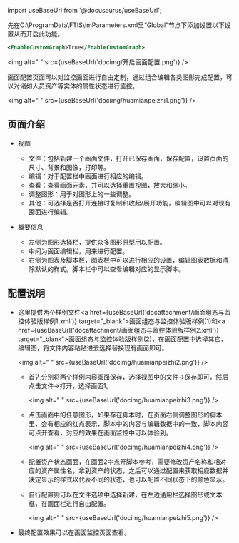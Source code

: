 
import useBaseUrl from '@docusaurus/useBaseUrl';

先在C:\ProgramData\FTIS\imParameters.xml里“Global”节点下添加设置以下设置从而开启此功能。

~~~ xml
<EnableCustomGraph>True</EnableCustomGraph>
~~~

<img alt=" " src={useBaseUrl('docimg/开启画面配置.png')} />

画面配置页面可以对监控画面进行自由定制，通过组合编辑各类图形完成配置，可以对诸如人员资产等实体的属性状态进行监控。

<img alt=" " src={useBaseUrl('docimg/huamianpeizhi1.png')} />

## 页面介绍

* 视图
  * 文件：包括新建一个画面文件，打开已保存画面，保存配置，设置页面的尺寸、背景和图像，打印等。
  * 编辑：对于配置栏中画面进行相应的编辑。
  * 查看：查看画面元素，并可以选择重置视图，放大和缩小。
  * 调整图形：用于对图形上的一些调整。
  * 其他：可选择是否打开连接时复制和收起/展开功能，编辑图中可以对现有画面进行编辑。

* 概要信息
  * 左侧为图形选择栏，提供众多图形原型用以配置。
  * 中间为画面编辑栏，用来进行配置。
  * 右侧为图表及脚本栏，图表栏中可以进行相应的设置，编辑图表数据和清除默认的样式。脚本栏中可以查看编辑对应的显示脚本。

## 配置说明

* 这里提供两个样例文件<a href={useBaseUrl('docattachment/画面组态与监控体验版样例1.xml')} target="_blank">画面组态与监控体验版样例(1)</a>和<a href={useBaseUrl('docattachment/画面组态与监控体验版样例2.xml')} target="_blank">画面组态与监控体验版样例(2)</a>，在画面配置中选择其它，编辑图，将文件内容粘贴进去选择替换现有画面即可。

  <img alt=" " src={useBaseUrl('docimg/huamianpeizhi2.png')} />

  * 首先分别将两个样例内容画面保存，选择视图中的文件→保存即可，然后点击文件→打开，选择画面1。

    <img alt=" " src={useBaseUrl('docimg/huamianpeizhi3.png')} />

  * 点击画面中的任意图形，如果存在脚本时，在页面右侧调整图形的脚本里，会有相应的红点表示，脚本中的内容与编辑数据中的一致，脚本内容可点开查看，对应的效果在画面监控中可以体验到。

    <img alt=" " src={useBaseUrl('docimg/huamianpeizhi4.png')} />

  * 配置资产状态画面，在画面2中点开脚本参考，需要修改资产名称和相对应的资产属性名，拿到资产的状态，之后可以通过配置来获取相应数据并决定显示的样式以代表不同的状态，也可以配置不同状态下的颜色显示。

  * 自行配置则可以在文件选项中选择新建，在左边通用栏选择图形或文本框，在画面栏进行自由配置。

    <img alt=" " src={useBaseUrl('docimg/huamianpeizhi5.png')} />

* 最终配置效果可以在画面监控页面查看。
